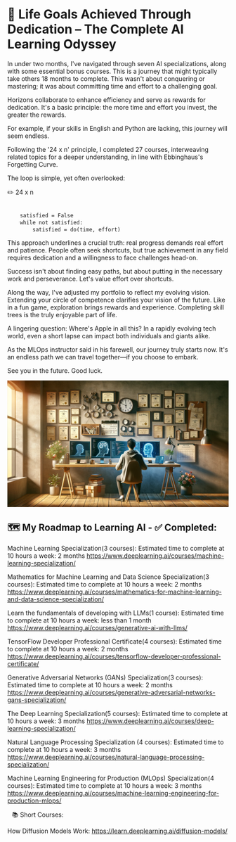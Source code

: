 # 💎 Life Goals Achieved Through Dedication – The Complete AI Learning Odyssey

In under two months, I've navigated through seven AI specializations, along with some essential bonus courses. This is a journey that might typically take others 18 months to complete. This wasn't about conquering or mastering; it was about committing time and effort to a challenging goal.

Horizons collaborate to enhance efficiency and serve as rewards for dedication. It's a basic principle: the more time and effort you invest, the greater the rewards.

For example, if your skills in English and Python are lacking, this journey will seem endless.

Following the '24 x n' principle, I completed 27 courses, interweaving related topics for a deeper understanding, in line with Ebbinghaus's Forgetting Curve.

The loop is simple, yet often overlooked:

✏️ 24 x n

```

    satisfied = False
    while not satisfied:
        satisfied = do(time, effort)

```


This approach underlines a crucial truth: real progress demands real effort and patience. People often seek shortcuts, but true achievement in any field requires dedication and a willingness to face challenges head-on.

Success isn't about finding easy paths, but about putting in the necessary work and perseverance. Let's value effort over shortcuts.

Along the way, I've adjusted my portfolio to reflect my evolving vision. Extending your circle of competence clarifies your vision of the future. Like in a fun game, exploration brings rewards and experience. Completing skill trees is the truly enjoyable part of life.

A lingering question: Where's Apple in all this? In a rapidly evolving tech world, even a short lapse can impact both individuals and giants alike.

As the MLOps instructor said in his farewell, our journey truly starts now. It's an endless path we can travel together—if you choose to embark.

See you in the future. Good luck.

![ai-roadmap-0.png](images/ai-roadmap-0.png)


## 🗺️ My Roadmap to Learning AI - ✅ Completed:

Machine Learning Specialization(3 courses): 
Estimated time to complete at 10 hours a week: 2  months
https://www.deeplearning.ai/courses/machine-learning-specialization/

Mathematics for Machine Learning and Data Science Specialization(3 courses): 
Estimated time to complete at 10 hours a week: 2 months
https://www.deeplearning.ai/courses/mathematics-for-machine-learning-and-data-science-specialization/

Learn the fundamentals of developing with LLMs(1 course): 
Estimated time to complete at 10 hours a week: less than 1 month
https://www.deeplearning.ai/courses/generative-ai-with-llms/

TensorFlow Developer Professional Certificate(4 courses): 
Estimated time to complete at 10 hours a week: 2  months
https://www.deeplearning.ai/courses/tensorflow-developer-professional-certificate/

Generative Adversarial Networks (GANs) Specialization(3 courses):  
Estimated time to complete at 10 hours a week: 2  months
https://www.deeplearning.ai/courses/generative-adversarial-networks-gans-specialization/

The Deep Learning Specialization(5 courses): 
Estimated time to complete at 10 hours a week: 3 months
https://www.deeplearning.ai/courses/deep-learning-specialization/

Natural Language Processing Specialization (4 courses): 
Estimated time to complete at 10 hours a week: 3 months
https://www.deeplearning.ai/courses/natural-language-processing-specialization/

Machine Learning Engineering for Production (MLOps) Specialization(4 courses): 
Estimated time to complete at 10 hours a week: 3 months
https://www.deeplearning.ai/courses/machine-learning-engineering-for-production-mlops/

⠀📚 Short Courses:

How Diffusion Models Work: 
https://learn.deeplearning.ai/diffusion-models/


